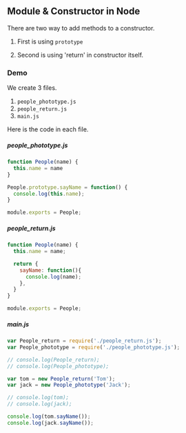 ## Module & Constructor in Node

There are two way to add methods to a constructor.

1. First is using `prototype`

2. Second is using 'return' in constructor itself.

### Demo

We create 3 files.

1. `people_phototype.js`
2. `people_return.js`
3. `main.js`

Here is the code in each file.

##### people_phototype.js

```js
function People(name) {
  this.name = name
}

People.prototype.sayName = function() {
  console.log(this.name);
}

module.exports = People;
```

##### people_return.js

```js
function People(name) {
  this.name = name;

  return {
    sayName: function(){
      console.log(name);
    },
  }
}

module.exports = People;
```

##### main.js

```js
var People_return = require('./people_return.js');
var People_phototype = require('./people_phototype.js');

// console.log(People_return);
// console.log(People_phototype);

var tom = new People_return('Tom');
var jack = new People_phototype('Jack');

// console.log(tom);
// console.log(jack);

console.log(tom.sayName());
console.log(jack.sayName());
```
